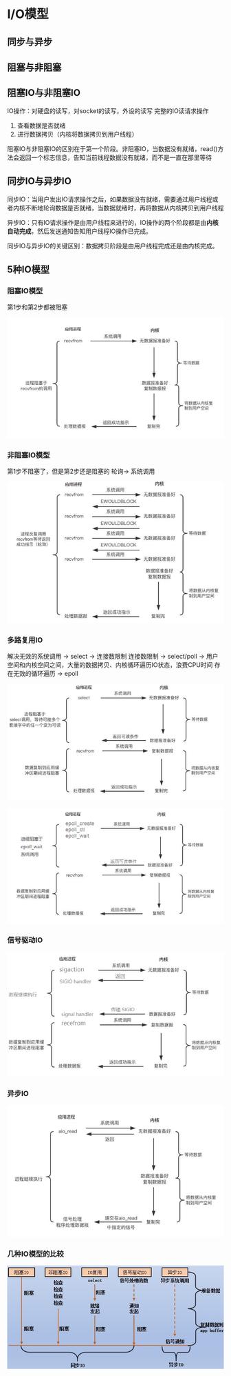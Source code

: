 # I/O模型

## 同步与异步

## 阻塞与非阻塞

## 阻塞IO与非阻塞IO

IO操作：对硬盘的读写，对socket的读写，外设的读写 完整的IO读请求操作

1. 查看数据是否就绪
2. 进行数据拷贝（内核将数据拷贝到用户线程）

阻塞IO与非阻塞IO的区别在于第一个阶段。非阻塞IO，当数据没有就绪，read\(\)方法会返回一个标志信息，告知当前线程数据没有就绪，而不是一直在那里等待

## 同步IO与异步IO

同步IO：当用户发出IO请求操作之后，如果数据没有就绪，需要通过用户线程或者内核不断地轮询数据是否就绪，当数据就绪时，再将数据从内核拷贝到用户线程

异步IO：只有IO请求操作是由用户线程来进行的，IO操作的两个阶段都是由**内核自动完成**，然后发送通知告知用户线程IO操作已完成。

同步IO与异步IO的关键区别：数据拷贝阶段是由用户线程完成还是由内核完成。

## 5种IO模型

### 阻塞IO模型

第1步和第2步都被阻塞

![blocking-io](../.gitbook/assets/blocking-io.png)

### 非阻塞IO模型

第1步不阻塞了，但是第2步还是阻塞的 轮询-&gt; 系统调用

![non-blocking-io](../.gitbook/assets/non-blocking-io.png)

### 多路复用IO

解决无效的系统调用 -&gt; select -&gt; 连接数限制 连接数限制 -&gt; select/poll -&gt; 用户空间和内核空间之间，大量的数据拷贝、内核循环遍历IO状态，浪费CPU时间 存在无效的循环遍历 -&gt; epoll

![multiplexing-io](../.gitbook/assets/multiplexing-io.png)

![multiplexing-io2](../.gitbook/assets/multiplexing-io2.png)

### 信号驱动IO

![sigio](../.gitbook/assets/sigio.png)

### 异步IO

![aio](../.gitbook/assets/aio.png)

### 几种IO模型的比较

![io-models.jpg](../.gitbook/assets/io-models.jpg)

